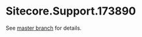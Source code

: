 # Sitecore.Support.173890

See [master branch](https://github.com/sitecoresupport/Sitecore.Support.173890) for details.